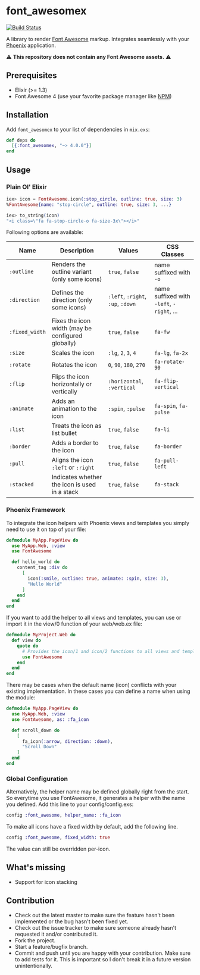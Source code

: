 # font_awesomex

[![Build Status](https://travis-ci.org/tlux/font_awesomex.svg?branch=master)](https://travis-ci.org/tlux/font_awesomex)

A library to render [Font Awesome](http://fontawesome.io/) markup.
Integrates seamlessly with your [Phoenix](http://phoenixframework.org)
application.

:warning: **This repository does not contain any Font Awesome assets.** :warning:

## Prerequisites

* Elixir (>= 1.3)
* Font Awesome 4 (use your favorite package manager like [NPM](https://www.npmjs.com/package/font-awesome))

## Installation

Add `font_awesomex` to your list of dependencies in `mix.exs`:

```elixir
def deps do
  [{:font_awesomex, "~> 4.0.0"}]
end
```

## Usage

### Plain Ol' Elixir

```elixir
iex> icon = FontAwesome.icon(:stop_circle, outline: true, size: 3)
%FontAwesome{name: "stop-circle", outline: true, size: 3, ...}

iex> to_string(icon)
"<i class=\"fa fa-stop-circle-o fa-size-3x\"></i>"
```

Following options are available:

| Name           | Description                                       | Values                     | CSS Classes           |
| -------------- | --------------------------------------------------|----------------------------|-----------------------|
| `:outline`     | Renders the outline variant (only some icons)                       | `true`, `false`            | name suffixed with `-o`      |
| `:direction`   | Defines the direction (only some icons)           | `:left`, `:right`, `:up`, `:down` | name suffixed with `-left`, `-right`, ...
| `:fixed_width` | Fixes the icon width (may be configured globally) | `true`, `false`            | `fa-fw`               |
| `:size`        | Scales the icon                                   | `:lg`, `2`, `3`, `4`       | `fa-lg`, `fa-2x`      |
| `:rotate`      | Rotates the icon                                  | `0`, `90`, `180`, `270`    | `fa-rotate-90`        |
| `:flip`        | Flips the icon horizontally or vertically         | `:horizontal`, `:vertical` | `fa-flip-vertical`    |
| `:animate`     | Adds an animation to the icon                     | `:spin`, `:pulse`          | `fa-spin`, `fa-pulse` |
| `:list`        | Treats the icon as list bullet                    | `true`, `false`            | `fa-li`               |
| `:border`      | Adds a border to the icon                         | `true`, `false`            | `fa-border`           |
| `:pull`        | Aligns the icon `:left` or `:right`               | `true`, `false`            | `fa-pull-left`        |
| `:stacked`     | Indicates whether the icon is used in a stack     | `true`, `false`            | `fa-stack`            |

### Phoenix Framework

To integrate the icon helpers with Phoenix views and templates you simply need
to use it on top of your file:


```elixir
defmodule MyApp.PageView do
  use MyApp.Web, :view
  use FontAwesome

  def hello_world do
    content_tag :div do
      [
        icon(:smile, outline: true, animate: :spin, size: 3),
        "Hello World"
      ]
    end
  end
end
```

If you want to add the helper to all views and templates, you can use or import
it in the view/0 function of your web/web.ex file:


```elixir
defmodule MyProject.Web do
  def view do
    quote do
      # Provides the icon/1 and icon/2 functions to all views and templates
      use FontAwesome
    end
  end
end
```

There may be cases when the default name (icon) conflicts with your existing
implementation. In these cases you can define a name when using the module:

```elixir
defmodule MyApp.PageView do
  use MyApp.Web, :view
  use FontAwesome, as: :fa_icon

  def scroll_down do
    [
      fa_icon(:arrow, direction: :down),
      "Scroll Down"
    ]
  end
end
```

### Global Configuration

Alternatively, the helper name may be defined globally right from the start.
So everytime you use FontAwesome, it generates a helper with the name you
defined. Add this line to your config/config.exs:

```elixir
config :font_awesome, helper_name: :fa_icon
```

To make all icons have a fixed width by default, add the following line.

```elixir
config :font_awesome, fixed_width: true
```

The value can still be overridden per-icon.

## What's missing

* Support for icon stacking

## Contribution

* Check out the latest master to make sure the feature hasn't been implemented
  or the bug hasn't been fixed yet.
* Check out the issue tracker to make sure someone already hasn't requested it
  and/or contributed it.
* Fork the project.
* Start a feature/bugfix branch.
* Commit and push until you are happy with your contribution. Make sure to add
  tests for it. This is important so I don't break it in a future version
  unintentionally.

